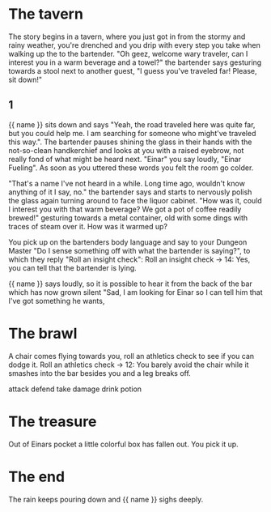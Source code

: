 # The tavern
The story begins in a tavern, where you just got in from the stormy and rainy weather, you're drenched and you drip with every step you take when walking up the to the bartender. "Oh geez, welcome wary traveler, can I interest you in a warm beverage and a towel?" the bartender says gesturing towards a stool next to another guest, "I guess you've traveled far! Please, sit down!"

## 1
{{ name }} sits down and says "Yeah, the road traveled here was quite far, but you could help me. I am searching for someone who might've traveled this way.". The bartender pauses shining the glass in their hands with the not-so-clean handkerchief and looks at you with a raised eyebrow, not really fond of what might be heard next. "Einar" you say loudly, "Einar Fueling". As soon as you uttered these words you felt the room go colder.

"That's a name I've not heard in a while. Long time ago, wouldn't know anything of it I say, no." the bartender says and starts to nervously polish the glass again turning around to face the liquor cabinet. "How was it, could I interest you with that warm beverage? We got a pot of coffee readily brewed!" gesturing towards a metal container, old with some dings with traces of steam over it. How was it warmed up?

You pick up on the bartenders body language and say to your Dungeon Master "Do I sense something off with what the bartender is saying?", to which they reply "Roll an insight check":
Roll an insight check -> 14: Yes, you can tell that the bartender is lying.

{{ name }} says loudly, so it is possible to hear it from the back of the bar which has now grown silent "Sad, I am looking for Einar so I can tell him that I've got something he wants,

# The brawl
A chair comes flying towards you, roll an athletics check to see if you can dodge it. 
Roll an athletics check -> 12: You barely avoid the chair while it smashes into the bar besides you and a leg breaks off.

attack
defend
take damage
drink potion


# The treasure
Out of Einars pocket a little colorful box has fallen out. You pick it up.

# The end
The rain keeps pouring down and {{ name }} sighs deeply.